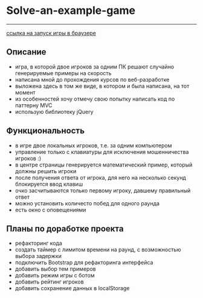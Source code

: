 # Solve-an-example-game
***
[ссылка на запуск игры в браузере](https://nikolaymishaev.github.io/solve-an-example-game/solve-an-example-game.html)

## Описание
- игра, в которой двое игроков за одним ПК решают случайно генерируемые примеры на скорость
- написана мной до прохождения курсов по веб-разработке
- выложена здесь в том же виде, в котором и была написана, на тот момент
- из особенностей хочу отмечу свою попытку написать код по паттерну MVC
- использую библиотеку jQuery

## Функциональность
- в игре двое локальных игроков, т.е. за одним компьютером
- управление только с клавиатуры для исключения мошенничества игроков :)
- в центре страницы генерируется математический пример, который должны решить игроки
- после получения ответа от игрока, для него на несколько секунд блокируется ввод клавиш
- очко засчитываются только первому игроку, давшему правильный ответ
- можно установить количесто побед для одного раунда
- есть окно с оповещениями

## Планы по доработке проекта
- рефакторинг кода
- создать таймер с лимитом времени на раунд, с возможностью выбора задержки
- подключить Bootstrap для рефакторинга интерфейса
- добавить выбор тем примеров
- добавить режим игры с ботом
- добавить рейтинг игроков
- добавить сохранение данных в localStorage
